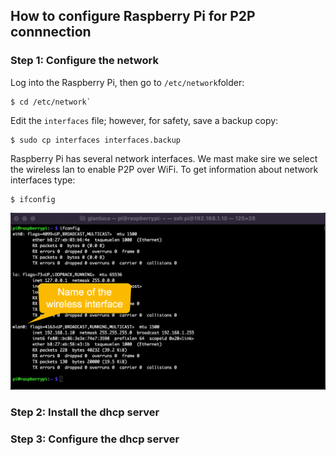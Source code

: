 ## How to configure Raspberry Pi for P2P connnection

### Step 1: Configure the network

Log into the Raspberry Pi, then go to `/etc/network`folder:

```
$ cd /etc/network`
```
Edit the `interfaces` file; however, for safety, save a backup copy:

```
$ sudo cp interfaces interfaces.backup
```
Raspberry Pi has several network interfaces. We mast make sire we select the wireless lan to enable P2P over WiFi.
To get information about network interfaces type:

```
$ ifconfig
```

![alt ifconfig output](../screenshots/ifconfig.png "The network interfaces of Raspberry Pi")

### Step 2: Install the dhcp server



### Step 3: Configure the dhcp server
